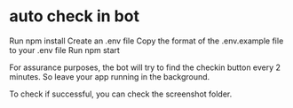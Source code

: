 # auto check in bot
Run npm install
Create an .env file
Copy the format of the .env.example file to your .env file
Run npm start

For assurance purposes, the bot will try to find the checkin button every 2 minutes.
So leave your app running in the background.

To check if successful, you can check the screenshot folder.